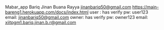 Mabar_app
Bariq Jinan Buana Rayya
jinanbariq50@gmail.com
https://main-bareng1.herokuapp.com/docs/index.html
user : has verify
  pw: user123
  email: jinanbariq50@gmail.com
owner: has verify
  pw: owner123
  email: xiitpgm1.bariq.jinan.b.r@gmail.com


